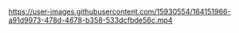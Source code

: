 


https://user-images.githubusercontent.com/15930554/164151966-a91d9973-478d-4678-b358-533dcfbde56c.mp4

